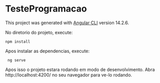# TesteProgramacao

This project was generated with [Angular CLI](https://github.com/angular/angular-cli) version 14.2.6.

No diretorio do projeto, execute:

    npm install
   
Apos instalar as dependencias, execute:
  
     ng serve

Apos isso o projeto estara rodando em modo de desenvolvimento.
Abra http://localhost:4200/ no seu navegador para ve-lo rodando.
